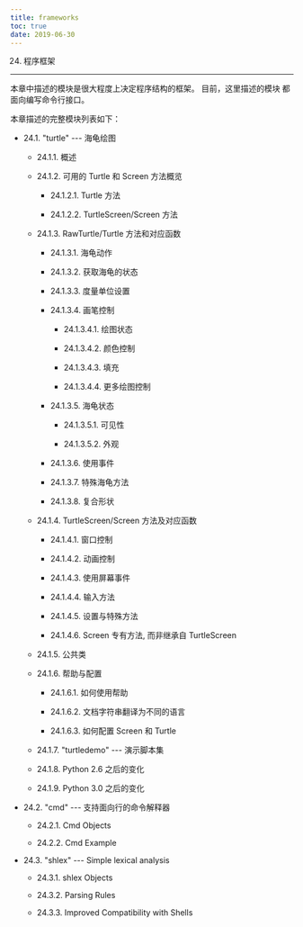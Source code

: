 ```yaml
---
title: frameworks
toc: true
date: 2019-06-30
---
```

24. 程序框架
************

本章中描述的模块是很大程度上决定程序结构的框架。 目前，这里描述的模块
都面向编写命令行接口。

本章描述的完整模块列表如下：

* 24.1. "turtle" --- 海龟绘图

  * 24.1.1. 概述

  * 24.1.2. 可用的 Turtle 和 Screen 方法概览

    * 24.1.2.1. Turtle 方法

    * 24.1.2.2. TurtleScreen/Screen 方法

  * 24.1.3. RawTurtle/Turtle 方法和对应函数

    * 24.1.3.1. 海龟动作

    * 24.1.3.2. 获取海龟的状态

    * 24.1.3.3. 度量单位设置

    * 24.1.3.4. 画笔控制

      * 24.1.3.4.1. 绘图状态

      * 24.1.3.4.2. 颜色控制

      * 24.1.3.4.3. 填充

      * 24.1.3.4.4. 更多绘图控制

    * 24.1.3.5. 海龟状态

      * 24.1.3.5.1. 可见性

      * 24.1.3.5.2. 外观

    * 24.1.3.6. 使用事件

    * 24.1.3.7. 特殊海龟方法

    * 24.1.3.8. 复合形状

  * 24.1.4. TurtleScreen/Screen 方法及对应函数

    * 24.1.4.1. 窗口控制

    * 24.1.4.2. 动画控制

    * 24.1.4.3. 使用屏幕事件

    * 24.1.4.4. 输入方法

    * 24.1.4.5. 设置与特殊方法

    * 24.1.4.6. Screen 专有方法, 而非继承自 TurtleScreen

  * 24.1.5. 公共类

  * 24.1.6. 帮助与配置

    * 24.1.6.1. 如何使用帮助

    * 24.1.6.2. 文档字符串翻译为不同的语言

    * 24.1.6.3. 如何配置 Screen 和 Turtle

  * 24.1.7. "turtledemo" --- 演示脚本集

  * 24.1.8. Python 2.6 之后的变化

  * 24.1.9. Python 3.0 之后的变化

* 24.2. "cmd" --- 支持面向行的命令解释器

  * 24.2.1. Cmd Objects

  * 24.2.2. Cmd Example

* 24.3. "shlex" --- Simple lexical analysis

  * 24.3.1. shlex Objects

  * 24.3.2. Parsing Rules

  * 24.3.3. Improved Compatibility with Shells
